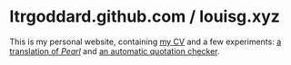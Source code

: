 # ltrgoddard.github.com / louisg.xyz

This is my personal website, containing [my CV](http://ltrgoddard.github.io/) and a few experiments: [a translation of *Pearl*](http://ltrgoddard.github.io/pearl) and [an automatic quotation checker](http://ltrgoddard.github.io/quote).
